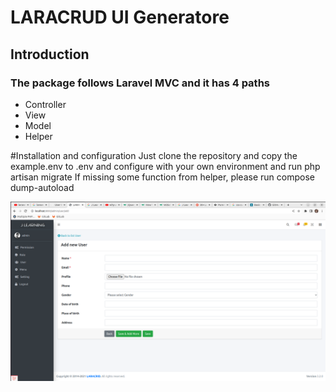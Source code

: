 # LARACRUD UI Generatore
## Introduction 
### The package follows Laravel MVC and it has 4 paths
- Controller
- View
- Model
- Helper

#Installation and configuration 
Just clone the repository and copy the example.env to .env and configure with your own environment and run php artisan migrate
If missing some function from helper, please run compose dump-autoload

![LARACRUD](/public/images/screenshot/Screenshot.png?raw=true "LARACRUD")
